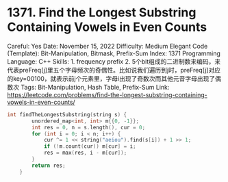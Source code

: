 # 1371. Find the Longest Substring Containing Vowels in Even Counts

Careful: Yes
Date: November 15, 2022
Difficulty: Medium
Elegant Code (Template): Bit-Manipulation, Bitmask, Prefix-Sum
Index: 1371
Programming Language: C++
Skills: 1. frequency prefix 2. 5个bit组成的二进制数来编码，来代表preFreq[j]里五个字母频次的奇偶性。比如说我们遍历到j时，preFreq[j]对应的key=00100，就表示前j个元素里，字母i出现了奇数次而其他元音字母出现了偶数次
Tags: Bit-Manipulation, Hash Table, Prefix-Sum
Link: https://leetcode.com/problems/find-the-longest-substring-containing-vowels-in-even-counts/

```cpp
int findTheLongestSubstring(string s) {
        unordered_map<int, int> m{{0, -1}};
        int res = 0, n = s.length(), cur = 0;
        for (int i = 0; i < n; i++) {
            cur ^= 1 << string("aeiou").find(s[i]) + 1 >> 1;
            if (!m.count(cur)) m[cur] = i;
            res = max(res, i - m[cur]);
        }
        return res;
    }
```